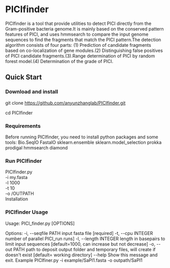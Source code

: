 # PICIfinder
PICIfinder is a tool that provide utilities to detect PICI directly from the Gram-positive bacteria genome.It is mainly based on the conserved pattern features of PICI, and uses hmmsearch to compare the input genome sequences to find the fragments that match the PICI pattern.The detection algorithm consists of four parts: (1) Prediction of candidate fragments based on co-localization of gene modules.(2) Distinguishing false positives of PICI candidate fragments.(3).Range determination of PICI by random forest model.(4) Determination of the grade of PICI.
## Quick Start
### Download and install

git clone https://github.com/anyunzhanglab/PICIfinder.git

cd PICIfinder

### Requirements
Before running PICIfinder, you need to install python packages and some tools:
 Bio.SeqIO
 FastaIO
 sklearn.ensemble
 sklearn.model_selection
 prokka
 prodigal
 hmmsearch
 diamond
	
### Run PICIfinder 

PICIfinder.py \
	-i my.fasta \
	-l 1000 \
	-t 10 \
 	-o /OUTPATH \
Installation

### PICIfinder Usage
Usage: PICI_finder.py [OPTIONS]

Options:
  -i, --seqfile PATH    input fasta file  [required]
  -t, --cpu INTEGER     number of parallel PICI_run runs]
  -l, --length INTEGER  length in basepairs to limit input sequences
                        [default=1000, can increase but not decrease]
  -o, --out PATH        path to deposit output folder and temporary files,
                        will create if doesn't exist [default= working
                        directory]
  --help                Show this message and exit.
Example
	PICIfiner.py -i example/SaPI1.fasta -o outpath/SaPI1
